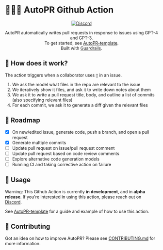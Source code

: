 # 🤖👨‍💻 AutoPR Github Action 

<div align="center">

[![Discord](https://badgen.net/badge/icon/discord?icon=discord&label&color=purple)](https://discord.gg/ykk7Znt3K6)

AutoPR automatically writes pull requests in response to issues using GPT-4 and GPT-3.  
To get started, see [AutoPR-template](https://github.com/irgolic/AutoPR-template).  
Built with [Guardrails](https://github.com/ShreyaR/guardrails).    

</div>

## 💪 How does it work?

The action triggers when a collaborator uses `🚀` in an issue.

1. We ask the model what files in the repo are relevant to the issue
2. We iteratively show it files, and ask it to write down notes about them
3. We ask it to write a pull request title, body, and outline a list of commits (also specifying relevant files)
4. For each commit, we ask it to generate a diff given the relevant files

## 📍 Roadmap

- [X] On new/edited issue, generate code, push a branch, and open a pull request
- [X] Generate multiple commits
- [ ] Update pull request on issue/pull request comment
- [ ] Update pull request based on code review comments
- [ ] Explore alternative code generation models
- [ ] Running CI and taking corrective action on failure

## 🔨 Usage

Warning: This Github Action is currently **in development**, and in **alpha release**.
If you're interested in using this action, please reach out on [Discord](https://discord.gg/ykk7Znt3K6).

See [AutoPR-template](https://github.com/irgolic/AutoPR-template) for a guide and example of how to use this action.

## 📝 Contributing

Got an idea on how to improve AutoPR? 
Please see [CONTRIBUTING.md](CONTRIBUTING.md) for more information.